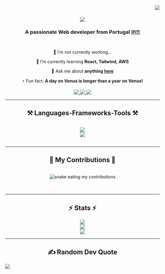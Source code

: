 
<img align="right" src="https://visitor-badge.laobi.icu/badge?page_id=salesp07.p1resx" />

<h1 align="center">
    <img src="https://readme-typing-svg.herokuapp.com/?font=Righteous&size=35&center=true&vCenter=true&width=500&height=70&duration=4000&lines=Hi+There!+👋;+I'm+Rúben+Pires!;" />
</h1>

<h3 align="center">A passionate Web developer from Portugal 🇵🇹</h3>

<br/>

<div align="center">
 
 🔭 I’m not currently working...
 
 🌱 I’m currently learning **React, Tailwind, AWS**

💬 Ask me about **anything [here](https://github.com/p1resx/p1resx/issues)**

⚡ Fun fact: **A day on Venus is longer than a year on Venus!**

 </div>
 
<div align="center"> 
  <a href="mailto:rubendominguespires@gmail.com">
    <img src="https://img.shields.io/badge/Gmail-333333?style=for-the-badge&logo=gmail&logoColor=red" />
  </a>
  <a href="https://linkedin.com/in/rúben-pires-8387982a1" target="_blank">
    <img src="https://img.shields.io/badge/LinkedIn-0077B5?style=for-the-badge&logo=linkedin&logoColor=white" target="_blank" />
  </a>
  <a href="https://p1resx.github.io" target="_blank">
     <img src="https://img.shields.io/badge/Portfolio-FF5722?style=for-the-badge&logo=todoist&logoColor=white" target="_blank" /> <!-- sqlite, safari, google-chrome are other good icon options -->
  </a>
</div>

 <hr/>
 
<h2 align="center">⚒️ Languages-Frameworks-Tools ⚒️</h2>
<br/>
<div align="center">
    <img src="https://skillicons.dev/icons?i=react,bootstrap,html,css,vscode,github,tailwind,git,postman" /><br/>
    <img src="https://skillicons.dev/icons?i=wordpress,python,javascript,c,java,php,django" /><br>
</div>

<br/>
<hr/>

<div align="center">
  <h2>🐍 My Contributions 🐍</h2>
  <br>
  <img alt="snake eating my contributions" src="https://raw.githubusercontent.com/p1resx/p1resx/output/github-contribution-grid-snake.svg" />
  <br/><br/><br/>
</div>


<hr/>

<h2 align="center">⚡ Stats ⚡</h2>

<p align="center">
  <img src="https://github-readme-stats.vercel.app/api?username=p1resx&theme=dark&hide_border=false&include_all_commits=true&count_private=true"/><br/>
  <img src="https://github-readme-streak-stats.herokuapp.com/?user=p1resx&theme=dark&hide_border=false"/><br/>
  <img src="https://github-readme-stats.vercel.app/api/top-langs/?username=p1resx&theme=dark&hide_border=false&include_all_commits=true&count_private=true&layout=compact"/>
</p>

<hr/>
<h2 align="center"> ✍️ Random Dev Quote </h2>

![](https://quotes-github-readme.vercel.app/api?type=vetical&theme=dark)
